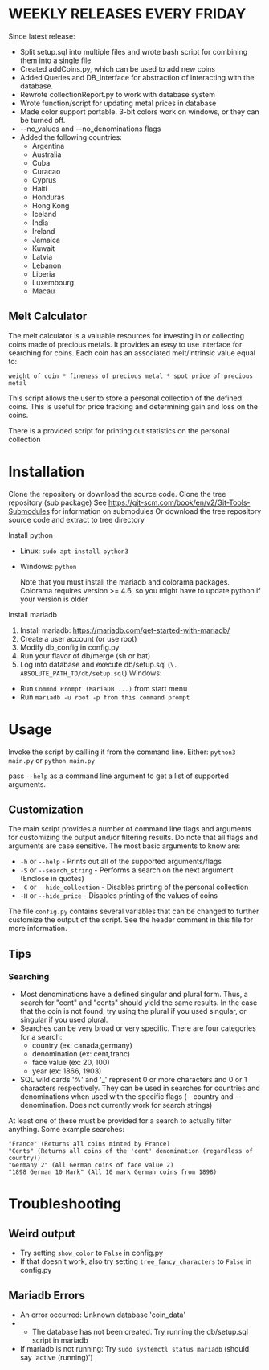 # WEEKLY RELEASES EVERY FRIDAY

Since latest release:
* Split setup.sql into multiple files and wrote bash script for combining them into a single file
* Created addCoins.py, which can be used to add new coins
* Added Queries and DB_Interface for abstraction of interacting with the database.
* Rewrote collectionReport.py to work with database system
* Wrote function/script for updating metal prices in database
* Made color support portable. 3-bit colors work on windows, or they can be turned off.
* --no_values and --no_denominations flags
* Added the following countries:
  * Argentina
  * Australia
  * Cuba
  * Curacao
  * Cyprus
  * Haiti
  * Honduras
  * Hong Kong
  * Iceland
  * India
  * Ireland
  * Jamaica
  * Kuwait
  * Latvia
  * Lebanon
  * Liberia
  * Luxembourg
  * Macau

## Melt Calculator

The melt calculator is a valuable resources for investing in or collecting coins made of precious metals. It provides an easy to use interface for searching for coins. Each coin has an associated melt/intrinsic value equal to:
    
    weight of coin * fineness of precious metal * spot price of precious metal

This script allows the user to store a personal collection of the defined coins. This is useful for price tracking and determining gain and loss on the coins.

There is a provided script for printing out statistics on the personal collection

# Installation

Clone the repository or download the source code.
Clone the tree repository (sub package)
    See https://git-scm.com/book/en/v2/Git-Tools-Submodules for information on submodules
Or download the tree repository source code and extract to tree directory

Install python
* Linux: `sudo apt install python3`
* Windows: `python`

    Note that you must install the mariadb and colorama packages. Colorama requires version >= 4.6, so you might have to update python if your version is older

Install mariadb
1. Install mariadb: https://mariadb.com/get-started-with-mariadb/
2. Create a user account (or use root)
3. Modify db_config in config.py
4. Run your flavor of db/merge (sh or bat)
5. Log into database and execute db/setup.sql (`\. ABSOLUTE_PATH_TO/db/setup.sql`)
Windows:
* Run `Commnd Prompt (MariaDB ...)` from start menu
* Run `mariadb -u root -p from this command prompt`

# Usage

Invoke the script by callling it from the command line. Either:
`python3 main.py` or `python main.py`

pass `--help` as a command line argument to get a list of supported arguments.

## Customization

The main script provides a number of command line flags and arguments for customizing the output and/or filtering results. Do note that all flags and arguments are case sensitive. The most basic arguments to know are:
* `-h` or `--help` - Prints out all of the supported arguments/flags
* `-S` or `--search_string` - Performs a search on the next argument (Enclose in quotes)
* `-C` or `--hide_collection` - Disables printing of the personal collection
* `-H` or `--hide_price` - Disables printing of the values of coins

The file `config.py` contains several variables that can be changed to further customize the output of the script. See the header comment in this file for more information.

## Tips

### Searching

* Most denominations have a defined singular and plural form. Thus, a search for "cent" and "cents" should yield the same results. In the case that the coin is not found, try using the plural if you used singular, or singular if you used plural.
* Searches can be very broad or very specific. There are four categories for a search:
  * country (ex: canada,germany)
  * denomination (ex: cent,franc)
  * face value (ex: 20, 100)
  * year (ex: 1866, 1903)
* SQL wild cards '%' and '_' represent 0 or more characters and 0 or 1 characters respectively. They can be used in searches for countries and denominations when used with the specific flags (--country and --denomination. Does not currently work for search strings)

At least one of these must be provided for a search to actually filter anything. Some example searches:

    "France" (Returns all coins minted by France)
    "Cents" (Returns all coins of the 'cent' denomination (regardless of country))
    "Germany 2" (All German coins of face value 2)
    "1898 German 10 Mark" (All 10 mark German coins from 1898)

# Troubleshooting
## Weird output

* Try setting `show_color` to `False` in config.py
* If that doesn't work, also try setting `tree_fancy_characters` to `False` in config.py

## Mariadb Errors
* An error occurred: Unknown database 'coin_data'
* * The database has not been created. Try running the db/setup.sql script in mariadb
* If mariadb is not running: Try `sudo systemctl status mariadb` (should say 'active (running)')


